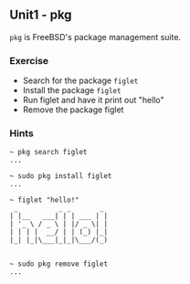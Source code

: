 Unit1 - pkg
---

`pkg` is FreeBSD's package management suite.

### **Exercise**

  * Search for the package `figlet`
  * Install the package `figlet`
  * Run figlet and have it print out "hello"
  * Remove the package figlet

### Hints

    ~ pkg search figlet
    ...

    ~ sudo pkg install figlet
    ...

    ~ figlet "hello!"
     _          _ _       _ 
    | |__   ___| | | ___ | |
    | '_ \ / _ \ | |/ _ \| |
    | | | |  __/ | | (_) |_|
    |_| |_|\___|_|_|\___/(_)


    ~ sudo pkg remove figlet
    ...
